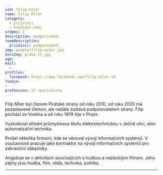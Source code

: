 ```yaml
---
uid: filip.miler
name: Filip Miler
category:
  - priznivci
  - kandidat-obec
ordpms: 2  
description: podporovatel
teamDescription:
  priznivci: podporovatel
img: people/filip-miler.jpg
heroImg: praha-11.jpg
age: 
mail:
  - 
profiles:
  facebook: https://www.facebook.com/filip.miler.50
funkce: 
- 
profession: IT specialista
---
```



Filip Miler byl členem Pirátské strany od roku 2010, od roku 2020 má pozastavené člensví, ale nadále zústává podporovatelem strany. Filip pochází ze Vsetína a od roku 1979 žije v Praze.

Vystudoval střední průmyslovou školu elektrotechnickou v Ječné ulici, obor automatizační technika.

Prošel několika firmami, kde se věnoval vývoji informačních systémů. V současnosti pracuje jako kontraktor na vývoji informačních systémů pro zahraniční zákazníky.

Angažuje se v aktivitách souvisejících s hudbou a nezávislým filmem. Jeho zájmy jsou hudba, film, věda, technika, politika.


---
